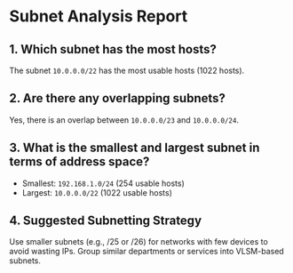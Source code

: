 # Subnet Analysis Report

## 1. Which subnet has the most hosts?
The subnet `10.0.0.0/22` has the most usable hosts (1022 hosts).

## 2. Are there any overlapping subnets?
Yes, there is an overlap between `10.0.0.0/23` and `10.0.0.0/24`.

## 3. What is the smallest and largest subnet in terms of address space?
- Smallest: `192.168.1.0/24` (254 usable hosts)
- Largest: `10.0.0.0/22` (1022 usable hosts)

## 4. Suggested Subnetting Strategy
Use smaller subnets (e.g., /25 or /26) for networks with few devices to avoid wasting IPs. Group similar departments or services into VLSM-based subnets.
